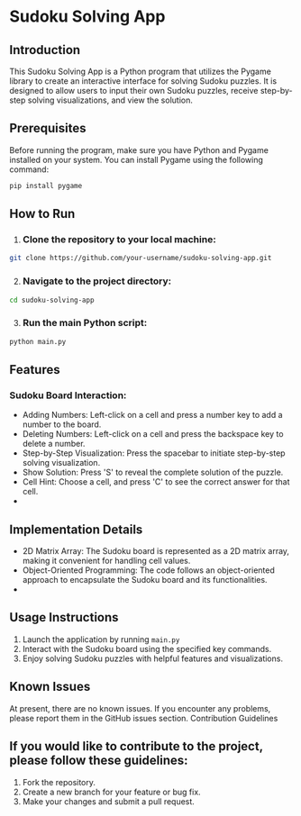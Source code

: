 # Sudoku Solving App

## Introduction

This Sudoku Solving App is a Python program that utilizes the Pygame library to create an interactive interface for solving Sudoku puzzles. It is designed to allow users to input their own Sudoku puzzles, receive step-by-step solving visualizations, and view the solution.

## Prerequisites

Before running the program, make sure you have Python and Pygame installed on your system. You can install Pygame using the following command:

```bash
pip install pygame
```

## How to Run

1. ### Clone the repository to your local machine:
```bash
git clone https://github.com/your-username/sudoku-solving-app.git
```
2. ### Navigate to the project directory:
```bash
cd sudoku-solving-app
```
3. ### Run the main Python script:
```bash
python main.py
```

## Features

### Sudoku Board Interaction:
- Adding Numbers: Left-click on a cell and press a number key to add a number to the board.
- Deleting Numbers: Left-click on a cell and press the backspace key to delete a number.
- Step-by-Step Visualization: Press the spacebar to initiate step-by-step solving visualization.
- Show Solution: Press 'S' to reveal the complete solution of the puzzle.
- Cell Hint: Choose a cell, and press 'C' to see the correct answer for that cell.
- 
## Implementation Details
- 2D Matrix Array: The Sudoku board is represented as a 2D matrix array, making it convenient for handling cell values.
- Object-Oriented Programming: The code follows an object-oriented approach to encapsulate the Sudoku board and its functionalities.
- 
## Usage Instructions
1. Launch the application by running ```main.py```
2. Interact with the Sudoku board using the specified key commands.
3. Enjoy solving Sudoku puzzles with helpful features and visualizations.

## Known Issues
At present, there are no known issues. If you encounter any problems, please report them in the GitHub issues section.
Contribution Guidelines

## If you would like to contribute to the project, please follow these guidelines:
1. Fork the repository.
2. Create a new branch for your feature or bug fix.
3. Make your changes and submit a pull request.
